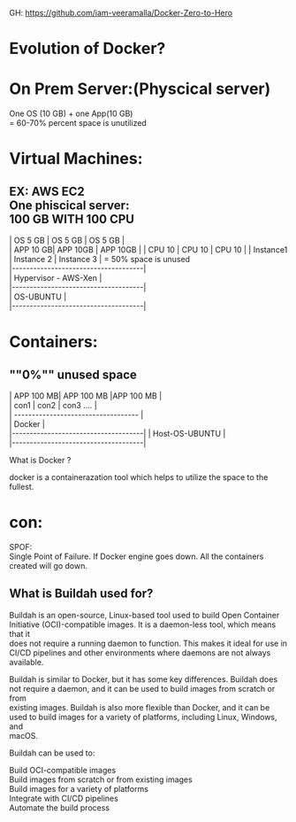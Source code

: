 GH: https://github.com/iam-veeramalla/Docker-Zero-to-Hero

Evolution of Docker?  
=================  
On Prem Server:(Physcical server)  
==============  
One OS (10 GB) + one App(10 GB)   
= 60-70% percent space is unutilized  

Virtual Machines:  
===============  
EX: AWS EC2  
One phiscical server:   
100 GB WITH 100 CPU  
---------------------------------------  
|  OS 5 GB  |   OS 5 GB  | OS 5 GB    |  
|  APP 10 GB|   APP 10GB | APP 10GB   | 
|  CPU 10   |    CPU 10  | CPU 10     | 
| Instance1 | Instance 2 | Instance 3 |   = 50% space  is unused   
|-------------------------------------|  
|      Hypervisor - AWS-Xen           |  
|-------------------------------------|  
|          OS-UBUNTU                  |  
|-------------------------------------|  

Containers:  
========== 
 ""0%""  unused space  
---------------------------------------  
|  APP 100 MB| APP 100 MB |APP 100 MB |  
| con1       | con2       | con3 .... |      
| ----------------------------------- |  
|          Docker                     |    
|-------------------------------------|
|          Host-OS-UBUNTU             |  
|-------------------------------------|  

What is Docker ?  

docker is a containerazation tool which helps to utilize the space to the fullest.  

con:  
====
SPOF:   
Single Point of Failure. If Docker engine goes down. All the containers created will go down.   

What is Buildah used for?  
--------------------


Buildah is an open-source, Linux-based tool used to build Open Container Initiative (OCI)-compatible images. It is a daemon-less tool, which means that it  
 does not require a running daemon to function. This makes it ideal for use in CI/CD pipelines and other environments where daemons are not always    
 available.    

Buildah is similar to Docker, but it has some key differences. Buildah does not require a daemon, and it can be used to build images from scratch or from  
 existing images. Buildah is also more flexible than Docker, and it can be used to build images for a variety of platforms, including Linux, Windows, and  
 macOS.  

Buildah can be used to:  

Build OCI-compatible images  
Build images from scratch or from existing images  
Build images for a variety of platforms  
Integrate with CI/CD pipelines  
Automate the build process  
